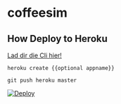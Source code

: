 # coffeesim

## How Deploy to Heroku

[Lad dir die Cli hier!](https://devcenter.heroku.com/articles/heroku-cli)

```
heroku create {{optional appname}}

git push heroku master
```

[![Deploy](https://www.herokucdn.com/deploy/button.svg)](https://heroku.com/deploy)
